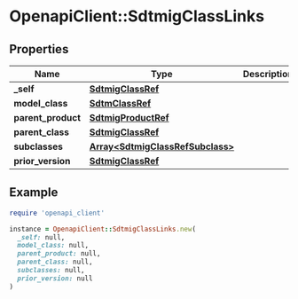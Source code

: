 # OpenapiClient::SdtmigClassLinks

## Properties

| Name | Type | Description | Notes |
| ---- | ---- | ----------- | ----- |
| **_self** | [**SdtmigClassRef**](SdtmigClassRef.md) |  | [optional] |
| **model_class** | [**SdtmClassRef**](SdtmClassRef.md) |  | [optional] |
| **parent_product** | [**SdtmigProductRef**](SdtmigProductRef.md) |  | [optional] |
| **parent_class** | [**SdtmigClassRef**](SdtmigClassRef.md) |  | [optional] |
| **subclasses** | [**Array&lt;SdtmigClassRefSubclass&gt;**](SdtmigClassRefSubclass.md) |  | [optional] |
| **prior_version** | [**SdtmigClassRef**](SdtmigClassRef.md) |  | [optional] |

## Example

```ruby
require 'openapi_client'

instance = OpenapiClient::SdtmigClassLinks.new(
  _self: null,
  model_class: null,
  parent_product: null,
  parent_class: null,
  subclasses: null,
  prior_version: null
)
```

